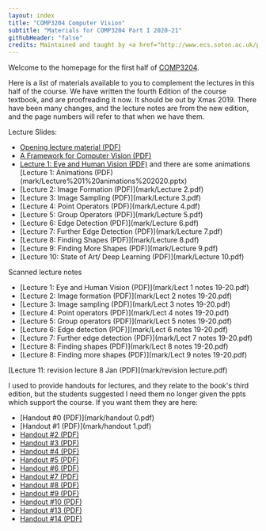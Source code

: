 ```yaml
---
layout: index
title: "COMP3204 Computer Vision"
subtitle: "Materials for COMP3204 Part I 2020-21"
githubHeader: "false"
credits: Maintained and taught by <a href="http://www.ecs.soton.ac.uk/people/msn">Professor Mark Nixon</a>
---
```


Welcome to the homepage for the first half of [COMP3204](https://secure.ecs.soton.ac.uk/module/COMP3204).

Here is a list of materials available to you to complement the lectures in this half of the course. We have written the fourth Edition of the course textbook, and are proofreading it now. It should be out by Xmas 2019. There have been many changes, and the lecture notes are from the new edition, and the page numbers will refer to that when we have them. 

Lecture Slides:

* [Opening lecture material (PDF)](mark/First%20lecture%20comp%203204.pdf)
* [A Framework for Computer Vision (PDF)](mark/A%20Framework%20for%20Computer%20Vision-i.pdf)
* [Lecture 1: Eye and Human Vision (PDF)](mark/Lecture%201%202020.pdf) and there are some animations [Lecture 1: Animations (PDF)(mark/Lecture%201%20animations%202020.pptx)
* [Lecture 2: Image Formation (PDF)](mark/Lecture 2.pdf)
* [Lecture 3: Image Sampling (PDF)](mark/Lecture 3.pdf)
* [Lecture 4: Point Operators (PDF)](mark/Lecture 4.pdf)
* [Lecture 5: Group Operators (PDF)](mark/Lecture 5.pdf)
* [Lecture 6: Edge Detection (PDF)](mark/Lecture 6.pdf)
* [Lecture 7: Further Edge Detection (PDF)](mark/Lecture 7.pdf)
* [Lecture 8: Finding Shapes (PDF)](mark/Lecture 8.pdf)
* [Lecture 9: Finding More Shapes (PDF)](mark/Lecture 9.pdf)
* [Lecture 10: State of Art/ Deep Learning (PDF)](mark/Lecture 10.pdf)

Scanned lecture notes

* [Lecture 1: Eye and Human Vision (PDF)](mark/Lect 1 notes 19-20.pdf)
* [Lecture 2: Image formation (PDF)](mark/Lect 2 notes 19-20.pdf)
* [Lecture 3: Image sampling (PDF)](mark/Lect 3 notes 19-20.pdf)
* [Lecture 4: Point operators (PDF)](mark/Lect 4 notes 19-20.pdf)
* [Lecture 5: Group operators (PDF)](mark/Lect 5 notes 19-20.pdf)
* [Lecture 6: Edge detection (PDF)](mark/Lect 6 notes 19-20.pdf)
* [Lecture 7: Further edge detection (PDF)](mark/Lect 7 notes 19-20.pdf)
* [Lecture 8: Finding shapes (PDF)](mark/Lect 8 notes 19-20.pdf)
* [Lecture 8: Finding more shapes (PDF)](mark/Lect 9 notes 19-20.pdf)


[Lecture 11: revision lecture 8 Jan (PDF)](mark/revision lecture.pdf)

<!---
* [Lecture 1](mark/Lecture_1_Human_Vision.pdf)
* [Lecture 2](mark/Lecture_2_Image_formation.pdf)
* [Lecture 3](mark/Lecture_3_DiscreteFT.pdf)
* [Lecture 4](mark/Lecture_4_slides_point_operators.pdf)
* [Lecture 5](mark/Lecture_5_slides_group_operators.pdf)
* [Lecture 6](mark/Lecture_6_slides_edge_detection1.pdf)
* [Lecture 7](mark/Lecture_7_slides_further_edge_det.pdf)
* [Lecture 8](mark/Lecture_8_slides_finding_shapes.pdf)
* [Lecture 9](mark/Lecture_9_slides_finding_more_shapes.pdf)
-->

<!---
Revision Lecture
* [Jan 2019](mark/revision_lecture.pdf)
-->

I used to provide handouts for lectures, and they relate to the book's third edition, but the students suggested I need them no longer given the ppts which support the course. If you want them they are here:

* [Handout #0 (PDF)](mark/handout 0.pdf)
* [Handout #1 (PDF)](mark/handout 1.pdf)
* [Handout #2 (PDF)](mark/handout2.pdf)
* [Handout #3 (PDF)](mark/handout3.pdf)
* [Handout #4 (PDF)](mark/handout4.pdf)
* [Handout #5 (PDF)](mark/handout5.pdf)
* [Handout #6 (PDF)](mark/handout6.pdf)
* [Handout #7 (PDF)](mark/handout7.pdf)
* [Handout #8 (PDF)](mark/handout8.pdf)
* [Handout #9 (PDF)](mark/handout9.pdf)
* [Handout #10 (PDF)](mark/handout10.pdf)
* [Handout #13 (PDF)](mark/handout13.pdf)
* [Handout #14 (PDF)](mark/handout14.pdf)
 
